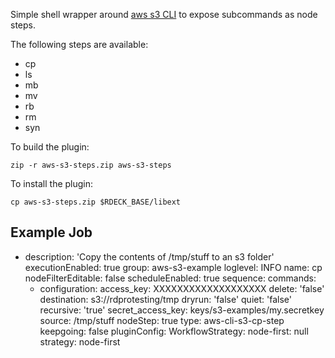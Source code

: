 Simple shell wrapper around [aws s3 CLI](http://docs.aws.amazon.com/cli/latest/reference/s3/) to expose subcommands as node steps.

The following steps are available:

* cp
* ls
* mb
* mv
* rb
* rm
* syn

To build the plugin:

    zip -r aws-s3-steps.zip aws-s3-steps

To install the plugin:

    cp aws-s3-steps.zip $RDECK_BASE/libext
    
## Example Job

- description: 'Copy the contents of /tmp/stuff to an s3 folder'
  executionEnabled: true
  group: aws-s3-example
  loglevel: INFO
  name: cp
  nodeFilterEditable: false
  scheduleEnabled: true
  sequence:
    commands:
    - configuration:
        access_key: XXXXXXXXXXXXXXXXXXX
        delete: 'false'
        destination: s3://rdprotesting/tmp
        dryrun: 'false'
        quiet: 'false'
        recursive: 'true'
        secret_access_key: keys/s3-examples/my.secretkey
        source: /tmp/stuff
      nodeStep: true
      type: aws-cli-s3-cp-step
    keepgoing: false
    pluginConfig:
      WorkflowStrategy:
        node-first: null
    strategy: node-first
